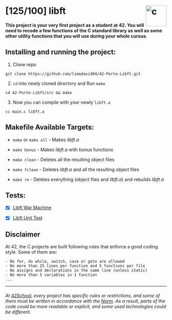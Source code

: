 # [125/100] libft <img src="https://imgur.com/MbpYAc0.png" alt="c" align="right" width="65" height="65"/></h1>


__This project is your very first project as a student at 42. You will need to recode a few functions of the C standard library as well as some other utility functions that you will use during your whole cursus.__    



##  Installing and running the project:
1. Clone repo

```
git clone https://github.com/limadavid04/42-Porto-Libft.git
```
2. `cd` into newly cloned directory and Run `make`
```
cd 42-Porto-Libft/src && make
```

3. Now you can compile with your newly `libft.a`

```
cc main.c libft.a
```


##  Makefile Available Targets:
- `make` or `make all` - Makes _libft.a_

- `make bonus` - Makes _libft.a_ with bonus functions

- `make clean` - Deletes all the resulting object files

- `make fclean` - Deletes _libft.a_ and all the resulting object files

- `make re` - Deletes everything (object files and _libft.a_) and rebuilds _libft.a_

  

## Tests:

- [x] [Libft War Machine](https://github.com/y3ll0w42/libft-war-machine)

- [x] [Libft Unit Test](https://github.com/alelievr/libft-unit-test)

## **Disclaimer**
At 42, the C projects are built following rules that enforce a good coding style. Some of them are:

	- No for, do while, switch, case or goto are allowed
	- No more than 25 lines per function and 5 functions per file
	- No assigns and declarations in the same line (unless static)
	- No more than 5 variables in 1 function
	... 
___
###### At  [42School](https://en.wikipedia.org/wiki/42_(school)), every project has specific rules or restrictions, and some of them must be written in accordance with the [Norm](https://github.com/42School/norminette). As a result, parts of the code could be more readable or explicit, and some used technologies could be different.


